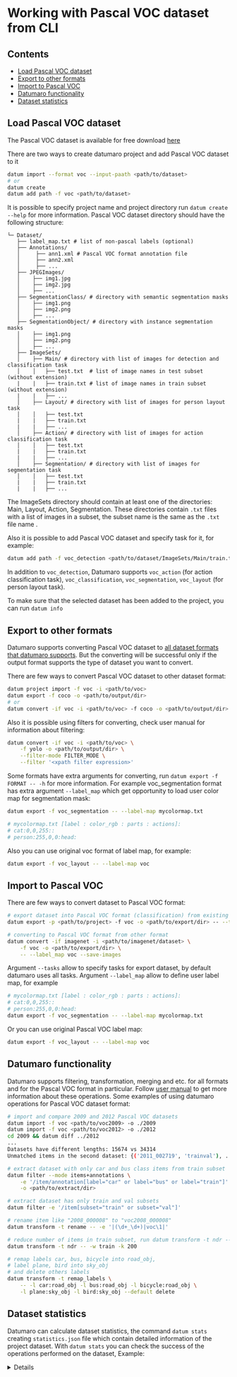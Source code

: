 # Working with Pascal VOC dataset from CLI

## Contents
- [Load Pascal VOC dataset](#load-pascal-voc-dataset)
- [Export to other formats](#export-to-other-formats)
- [Import to Pascal VOC](#import-to-pascal-vOC)
- [Datumaro functionality](#datumaro-functionality)
- [Dataset statistics](#dataset-statistics)

## Load Pascal VOC dataset
The Pascal VOC dataset is available for free download [here](http://host.robots.ox.ac.uk/pascal/VOC/voc2012/index.html#devkit)

There are two ways to create datumaro project and add Pascal VOC dataset to it

``` bash
datum import --format voc --input-paath <path/to/dataset>
# or
datum create
datum add path -f voc <path/to/dataset>
```

It is possible to specify project name and project directory run `datum create --help` for more information.
Pascal VOC dataset directory should have the following structure:

<!--lint disable fenced-code-flag-->
```
└─ Dataset/
   ├── label_map.txt # list of non-pascal labels (optional)
   ├── Annotations/
   │     ├── ann1.xml # Pascal VOC format annotation file
   │     ├── ann2.xml
   │     ├── ...
   ├── JPEGImages/
   │    ├── img1.jpg
   │    ├── img2.jpg
   │    ├── ...
   ├── SegmentationClass/ # directory with semantic segmentation masks
   │    ├── img1.png
   │    ├── img2.png
   │    ├── ...
   ├── SegmentationObject/ # directory with instance segmentation masks
   │    ├── img1.png
   │    ├── img2.png
   │    ├── ...
   ├── ImageSets/
   │    ├── Main/ # directory with list of images for detection and classification task
   │    │   ├── test.txt  # list of image names in test subset  (without extension)
   |    |   ├── train.txt # list of image names in train subset (without extension)
   |    |   ├── ...
   │    ├── Layout/ # directory with list of images for person layout task
   │    │   ├── test.txt
   |    |   ├── train.txt
   |    |   ├── ...
   │    ├── Action/ # directory with list of images for action classification task
   │    │   ├── test.txt
   |    |   ├── train.txt
   |    |   ├── ...
   │    ├── Segmentation/ # directory with list of images for segmentation task
   │    │   ├── test.txt
   |    |   ├── train.txt
   |    |   ├── ...
```

The ImageSets directory should contain at least one of the directories: Main, Layout, Action, Segmentation. These directories contain `.txt` files with a list of images in a subset, the subset name is the same as the `.txt` file name .

Also it is possible to add Pascal VOC dataset and specify task for it, for example:

``` bash
datum add path -f voc_detection <path/to/dataset/ImageSets/Main/train.txt>
```
In addition to `voc_detection`, Datumaro supports `voc_action` (for action classification task), `voc_classification`, `voc_segmentation`, `voc_layout` (for person layout task).

To make sure that the selected dataset has been added to the project, you can run `datum info`

## Export to other formats
Datumaro supports converting Pascal VOC dataset to [all dataset formats that datumaro supports](../docs/user_manual.md#supported-formats). But the converting will be successful only if the output format supports the type of dataset you want to convert.

There are few ways to convert Pascal VOC dataset to other dataset format:

``` bash
datum project import -f voc -i <path/to/voc>
datum export -f coco -o <path/to/output/dir>
# or
datum convert -if voc -i <path/to/voc> -f coco -o <path/to/output/dir>
```

Also it is possible using filters for converting, check user manual for information about filtering:

``` bash
datum convert -if voc -i <path/to/voc> \
    -f yolo -o <path/to/output/dir> \
    --filter-mode FILTER_MODE \
    --filter '<xpath filter expression>'
```

Some formats have extra arguments for converting, run `datum export -f FORMAT -- -h` for more information. For example voc_segmentation format has extra argument `--label_map` which get opportunity to load user color map for segmentation mask:

``` bash
datum export -f voc_segmentation -- --label-map mycolormap.txt

# mycolormap.txt [label : color_rgb : parts : actions]:
# cat:0,0,255::
# person:255,0,0:head:
```

Also you can use original voc format of label map, for example:

``` bash
datum export -f voc_layout -- --label-map voc
```

## Import to Pascal VOC
There are few ways to convert dataset to Pascal VOC format:

``` bash
# export dataset into Pascal VOC format (classification) from existing project
datum export -p <path/to/project> -f voc -o <path/to/export/dir> -- --tasks classification

# converting to Pascal VOC format from other format
datum convert -if imagenet -i <path/to/imagenet/dataset> \
    -f voc -o <path/to/export/dir> \
    -- --label_map voc --save-images
```

Argument `--tasks` allow to specify tasks for export dataset, by default datumaro uses all tasks.
Argument   `--label_map` allow to define user label map, for example

``` bash
# mycolormap.txt [label : color_rgb : parts : actions]:
# cat:0,0,255::
# person:255,0,0:head:
datum export -f voc_segmentation -- --label-map mycolormap.txt
```

Or you can use original Pascal VOC label map:

``` bash
datum export -f voc_layout -- --label-map voc
```

## Datumaro functionality
Datumaro supports filtering, transformation, merging and etc. for all formats and for the Pascal VOC format in particular. Follow [user manual](../docs/user_manual.md) to get more information about these operations.
Some examples of using datumaro operations for Pascal VOC dataset format:

``` bash
# import and compare 2009 and 2012 Pascal VOC datasets
datum import -f voc <path/to/voc2009> -o ./2009
datum import -f voc <path/to/voc2012> -o ./2012
cd 2009 && datum diff ../2012
...
Datasets have different lengths: 15674 vs 34314
Unmatched items in the second dataset: {('2011_002719', 'trainval'), ... }

# extract dataset with only car and bus class items from train subset
datum filter --mode items+annotations \
    -e '/item/annotation[label="car" or label="bus" or label="train"]' \
    -o <path/to/extract/dir>

# extract dataset has only train and val subsets
datum filter -e '/item[subset="train" or subset="val"]'

# rename item like "2008_000008" to "voc2008_000008"
datum transform -t rename -- -e '|(\d+_\d+)|voc\1|'

# reduce number of items in train subset, run datum transform -t ndr -- -h for more information
datum transform -t ndr -- -w train -k 200

# remap labels car, bus, bicycle into road_obj,
# label plane, bird into sky_obj
# and delete others labels
datum transform -t remap_labels \
    -- -l car:road_obj -l bus:road_obj -l bicycle:road_obj \
    -l plane:sky_obj -l bird:sky_obj --default delete
```

## Dataset statistics
Datumaro can calculate dataset statistics, the command `datum stats`  creating `statistics.json` file which contain detailed information of the project dataset. With `datum stats` you can check the success of the operations performed on the dataset, 
Example:
<details>

```
datum stats

# statisctics.json:
...
"annotations by type": {

"bbox": {
"count": 3
},
"caption": {
"count": 0
},
"label": {
"count": 11
},
"mask": {
"count": 1
},
"points": {
"count": 0
},
"polygon": {
"count": 0
},
"polyline": {
"count": 0
}
},
...

# perform operations:
datum transform -t boxes_to_masks -o <path/to/output/dir>

# check changes
cd <path/to/output/dir>
datum stats

# now we see that there are no boxes in the dataset, but there are 4 masks
# statistics.json
...
"annotations by type": {
"bbox": {
"count": 0
},
"caption": {
"count": 0
},
"label": {
"count": 11
},
"mask": {
"count": 4
},
"points": {
"count": 0
},
"polygon": {
"count": 0
},
"polyline": {
"count": 0
}
}
...
```